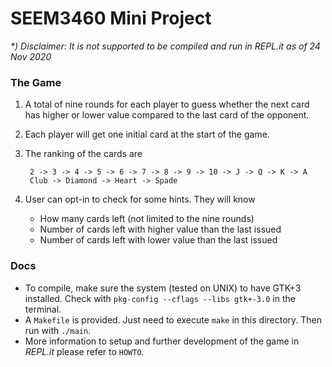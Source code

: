 # SEEM3460 Mini Project

_*) Disclaimer: It is not supported to be compiled and run in REPL.it as of 24 Nov 2020_

### The Game

1. A total of nine rounds for each player to guess whether the next card has higher or lower value compared to the last card of the opponent.
2. Each player will get one initial card at the start of the game.
3. The ranking of the cards are

		2 -> 3 -> 4 -> 5 -> 6 -> 7 -> 8 -> 9 -> 10 -> J -> Q -> K -> A
		Club -> Diamond -> Heart -> Spade
4. User can opt-in to check for some hints. They will know
	- How many cards left (not limited to the nine rounds)
	- Number of cards left with higher value than the last issued
	- Number of cards left with lower value than the last issued

### Docs

- To compile, make sure the system (tested on UNIX) to have GTK+3 installed. Check with `pkg-config --cflags --libs gtk+-3.0` in the terminal.
- A `Makefile` is provided. Just need to execute `make` in this directory. Then run with `./main`.
- More information to setup and further development of the game in _REPL.it_ please refer to `HOWTO`.
